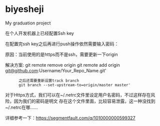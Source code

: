 # biyesheji
My graduation project

在个人开发机器上已经配置Ssh key

在配置完ssh key之后再进行push操作依然需要输入密码：

原因：当前使用的是https而不是ssh，需要更新一下origin

解决方案: git remote remove origin 
		  git remote add origin git@github.com:Username/Your_Repo_Name.git'
		  
          之后还需要重新设置track branch
          git branch --set-upstream-to=origin/master master'

		  
对于Https方式，我们可以在~/.netrc文件里设定用户名密码，不过这样存在风险，因为我们的密码是明文
存在这个文件里面，比较容易泄露，这一种没找到~/.netrc在哪......



详细参考一下：https://segmentfault.com/q/1010000000599327

